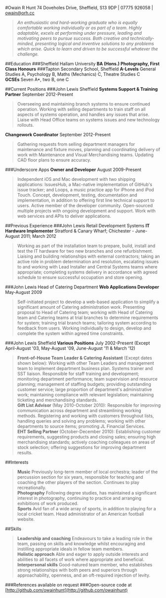 #Owain R Hunt
74 Doveholes Drive, Sheffield, S13 9DP | 07775 926058 | owain@orh.cc 
>*An enthusiastic and hard-working graduate who is equally comfortable working individually or as part of a team. Highly adaptable, excels at performing under pressure, leading and motivating peers to pursue success. Both creative and technically-minded, presenting logical and inventive solutions to any problems which arise. Quick to learn and driven to be successful whatever the challenge.*

##Education
###Sheffield Hallam University
**BA (Hons.) Photography, First Class Honours**
###Tapton Secondary School, Sheffield
**A-Levels** General Studies A, Psychology B, Maths (Mechanics) C, Theatre Studies C  
**GCSEs** Seven A*, two B, one C

##Current Positions
###John Lewis Sheffield
**Systems Support & Training Partner** September 2012-Present
>Overseeing and maintaining branch systems to ensure continued operation. Working with selling departments to train staff on all aspects of systems operation, and handles any issues that arise. Liaise with Head Office teams on systems issues and new technology rollouts.

**Changework Coordinator** September 2012-Present
>Gathering requests from selling department managers for maintenance and fixture moves, planning and coordinating delivery of work with Maintenance and Visual Merchandising teams. Updating CAD floor plans to ensure accuracy.

###Underscore Apps
**Owner and Developer** August 2009-Present  
>Independent iOS and Mac development with two shipping applications: IssuesHub, a Mac-native implementation of GitHub's issue tracker; and Loops, a music practice app for iPhone and iPod Touch. Concept, development, testing, documentation and implementation, in addition to offering first line technical support to users. Active member of the developer community. Open-sourced multiple projects with ongoing development and support. Work with web services and APIs to deliver applications.

##Previous Experience
###John Lewis Retail Development Systems
**IT Hardware Implementer** Stratford & Canary Wharf; Chichester - June-August 2011; March 2012  
>Working as part of the installation team to prepare, build, install and test the IT hardware for two new branches and one refurbishment. Liaising and building relationships with external contractors; taking an active role in problem determination and resolution, escalating issues to and working with Lead Installer and Central Systems teams where appropriate; completing systems delivery in accordance with agreed schedule to ensure successful occupation and store opening.

###John Lewis Head of Catering Department
**Web Applications Developer** May-August 2009  
>Self-initiated project to develop a web-based application to simplify a significant amount of Catering administration work. Presenting proposal to Head of Catering team; working with Head of Catering team and Catering teams at trial branches to determine requirements for system; training trial branch teams; tailoring system according to feedback from users. Working individually to design, develop and complete the system within agreed time constraints. 

###John Lewis Sheffield
**Various Positions** July 2002-Present (Except April-August '03, May-August '09, June-August '11 & March '12)  
>**Front-of-House Team Leader & Catering Assistant** (Except dates shown below): Working with other Team Leaders and management team to implement department business plan. Systems trainer and SST liaison. Responsible for staff training and development; monitoring department performance; team supervision and resource planning; management of staffing budgets; providing outstanding customer service; large proportion of department's administrative work; maintaining compliance with relevant legislation; maintaining ticketing and merchandising standards.  
>**Gift List Advisor** (May 2010-October 2010): Responsible for improving communication across department and streamlining working methods. Registering and working with customers throughout lists, handling queries and solving any problems; working with other departments to source items; promoting JL Financial Services.  
>**EHT Selling Partner** (October-December 2010): Establishing customer requirements, suggesting products and closing sales; ensuring high merchandising standards; actively coaching colleagues on areas of stock selection; offering suggestions for improving department results.  

##Interests
>**Music** Previously long-term member of local orchestra; leader of the percussion section for six years, responsible for teaching and coaching the other players of the section. Continues to play recreationally.  
**Photography** Following degree studies, has maintained a significant interest in photography, continuing to practice and arranging exhibitions of work produced.  
**Sports** Avid fan of a wide array of sports, in addition to playing for a local cricket team. Head administrator of an American football website.

##Skills
>**Leadership and coaching** Endeavours to take a leading role in the team, passing on skills and knowledge whilst encouraging and instilling appropriate ideals in fellow team members.  
**Holistic approach** Able and eager to apply outside interests and abilities to all facets of work where appropriate and beneficial.  
**Interpersonal skills** Good-natured team member, who establishes strong relationships with both peers and superiors through approachability, openness, and an oft-required injection of levity.  

###References available on request
###Open-source code at [http://github.com/owainhunt](http://github.com/owainhunt)




